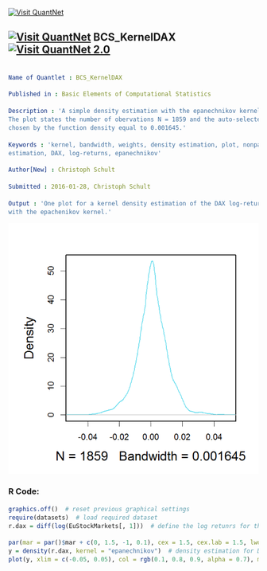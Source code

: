 
[<img src="https://github.com/QuantLet/Styleguide-and-FAQ/blob/master/pictures/banner.png" width="888" alt="Visit QuantNet">](http://quantlet.de/)

## [<img src="https://github.com/QuantLet/Styleguide-and-FAQ/blob/master/pictures/qloqo.png" alt="Visit QuantNet">](http://quantlet.de/) **BCS_KernelDAX** [<img src="https://github.com/QuantLet/Styleguide-and-FAQ/blob/master/pictures/QN2.png" width="60" alt="Visit QuantNet 2.0">](http://quantlet.de/)

```yaml

Name of Quantlet : BCS_KernelDAX

Published in : Basic Elements of Computational Statistics

Description : 'A simple density estimation with the epanechnikov kernel for the DAX log-returns.
The plot states the number of obervations N = 1859 and the auto-selected bandwidth, optimally
chosen by the function density equal to 0.001645.'

Keywords : 'kernel, bandwidth, weights, density estimation, plot, nonparametric, kernel density
estimation, DAX, log-returns, epanechnikov'

Author[New] : Christoph Schult

Submitted : 2016-01-28, Christoph Schult

Output : 'One plot for a kernel density estimation of the DAX log-returns by the density function
with the epachenikov kernel.'

```

![Picture1](BCS_KernelDAX.png)


### R Code:
```r
graphics.off()  # reset previous graphical settings
require(datasets)  # load required dataset 
r.dax = diff(log(EuStockMarkets[, 1]))  # define the log retunrs for the DAX index

par(mar = par()$mar + c(0, 1.5, -1, 0.1), cex = 1.5, cex.lab = 1.5, lwd = 2)
y = density(r.dax, kernel = "epanechnikov")  # density estimation for DAX log-returns
plot(y, xlim = c(-0.05, 0.05), col = rgb(0.1, 0.8, 0.9, alpha = 0.7), main = "")
```
